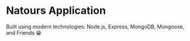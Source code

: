 # Natours Application

Built using modern technologies: Node.js, Express, MongoDB, Mongoose, and Friends 😁
